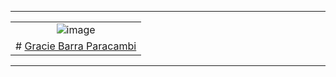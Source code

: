 

------------

|   |
| :------------: |
| ![image](https://gbparacambi.com.br/logo.png) |
| # [Gracie Barra Paracambi](https://www.gbparacambi.com.br/) |


------------

